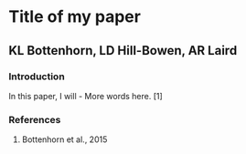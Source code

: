 # Title of my paper
## KL Bottenhorn, LD Hill-Bowen, AR Laird

### Introduction
In this paper, I will -
More words here.
[1]


### References
1. Bottenhorn et al., 2015
